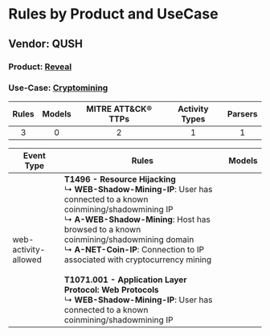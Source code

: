 Rules by Product and UseCase
============================
Vendor: QUSH
------------
### Product: [Reveal](../ds_qush_reveal.md)
### Use-Case: [Cryptomining](../../../../UseCases/uc_cryptomining.md)

| Rules | Models | MITRE ATT&CK® TTPs | Activity Types | Parsers |
|:-----:|:------:|:------------------:|:--------------:|:-------:|
|   3   |   0    |         2          |       1        |    1    |

| Event Type    | Rules    | Models |
| ---- | ---- | ------ |
| web-activity-allowed | <b>T1496 - Resource Hijacking</b><br> ↳ <b>WEB-Shadow-Mining-IP</b>: User has connected to a known coinmining/shadowmining IP<br> ↳ <b>A-WEB-Shadow-Mining</b>: Host has browsed to a known coinmining/shadowmining domain<br> ↳ <b>A-NET-Coin-IP</b>: Connection to IP associated with cryptocurrency mining<br><br><b>T1071.001 - Application Layer Protocol: Web Protocols</b><br> ↳ <b>WEB-Shadow-Mining-IP</b>: User has connected to a known coinmining/shadowmining IP |        |